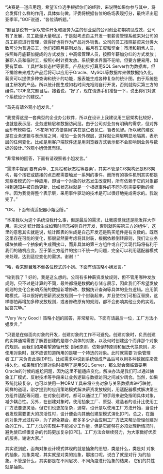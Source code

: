 “决赛是一道应用题，希望五位选手根据你们的经验，来说明如果你参与其中，将会发挥什么样的作用，具体如何做。评委将根据各位的临场表现打分，最终评出冠亚季军。”GOF说道，“各位请听题。”

“题目是说有一家以软件开发和服务为主的创业型的公司创业初期初见成效，公司有了发展，员工数量大量增加，于是就考虑自主开发一套薪资管理系统来对公司的员工薪资进行管理，做得好也将作为产品对外销售。公司的员工按照薪资来分类大致可分为普通员工，他们按照月薪制发放，每月有工资和奖金；市场和销售人员，按照每月底薪加提成的方式发放；中高级管理人员，按照年薪加分红的方式发放；兼职人员和临时工，按照小时计费发放。系统要求界面不花哨，但要方便易用，如要有菜单、工具栏和状态栏等要素。产品初步打算用SQL Server作为数据库，但不排除未来成为产品后将可以应用于Oracle、MySQL等数据库来做数据持久化。薪资可以提供多种查询和统计的功能，报表能生成各种复杂的统计图。由于系统是自主研发的产品，所以统计图生成如若时间充裕则自行开发，否则就购买第三方的组件。”GOF念完题目后，接着说，“好了，现在请选手们准备一下，说出你们对这个系统设计的建议。”

“首先有请外观小姐发言。”

“我觉得这是一套典型的企业办公软件，所以在设计上我建议用三层架构比较好，也就是表示层、业务逻辑层和数据访问层。由于公司对业务有明确的需求，但对界面却有模糊性，‘不花哨’和‘方便易用’实在是仁者见仁，智者见智。所以我的建议是在业务逻辑与表示层之间，增加一业务外观层，这样就让两层明显地隔离，表示层的任何变化，比如是用客户端软件还是用浏览器方式表示都不会影响到业务与数据的设计。”外观小姐侃侃而谈。

“非常棒的回答，下面有请观察者小姐发言。”

“需求中提到‘要有菜单、工具栏和状态栏等要素’，其实不管是C/S架构还是B/S架构，每个按钮或链接的点击都需要触发一系列的事件。而所有的事件机制其实都是观察者模式的一种应用，即当一个对象的状态发生改变时，所有依赖于它的对象都得到通知并被自动更新，比如状态栏就是一个根据事件的不同时刻需要更新的控件。因为我觉得整个表示层，采用事件驱动的技术是可以很好地完成需求的。我说完了。”

“OK，下面有请适配器小姐回答。”

“本来我以为这个系统没我什么事，但是最后的需求，让我感觉我还是能发挥大作用。需求说‘统计图生成如若时间充裕则自行开发，否则就购买第三方的组件’，这里的意思其实就是说，统计图表的生成是自己开发还是购买组件是有变数的。既然这里存在可能的变化，那很显然要考虑将其封装，根据依赖倒转原则，我们让业务模块依赖一个抽象的生成图接口，而非具体的第三方组件或自行实现代码将有利于我们的随机应变。至于第三方组件的接口不统一的问题，完全可以利用适配器模式来处理，达到适应变化的需求。谢谢！”

“哈，看来题目难不倒各位模式的小姐。下面有请策略小姐发言。”

“轮到我了？好的，我是这么想的。公司有多种薪资发放规则，但不管用哪种发放规则，只不过是计算的不同，最终都将是数据的存储与展示，因此我们不希望发放规则的变化会影响系统的数据新增修改、数据统计查询等具体的业务逻辑。应用策略模式，可以很好的把薪资发放规则一个个封装起来，并且使它们可相互替换，这样哪怕再增加多种发放规则，或者修改原有的规则，都不会影响其他业务的实现。回答完毕。”

“Very Very Good！策略小姐的回答，非常精彩。下面有请最后一位，工厂方法小姐发言。”

“只要是在做面向对象的开发，创建对象的工作不可避免。创建对象时，负责创建的实体通常需要了解要创建的是哪个具体的对象，以及何时创建这个而非那个对象的规则。而我们如果希望遵循开放-封闭原则、依赖倒转原则和里氏代换原则，那使用对象时，就不应该知道所用的是哪一个特选的对象。此时就需要‘对象管理者’工厂来负责此事[DPE]。比如需求中说到系统做成产品后可以用多种数据库来做持久化。如果我们创建对象时指明了是用SQL Server，那么就会面临着要用Oracle的时候的尴尬问题，因为这里不能适应变化。解决办法是我们可以通过抽象工厂模式、反射技术等手段来让业务逻辑与数据访问之间减少耦合。当然，如果系统比较复杂，也可以使用一种ORM工具来将业务对象与关系数据库进行映射。同样的道理，刚才提到的应用策略模式解决薪资发放规则，用适配器模式解决第三方组件适配等问题，在对象创建时，都可以通过工厂的手段来避免指明具体对象，减少耦合性。另外，在创建对象时，使用抽象工厂、原型、建造者的设计比使用工厂方法要更灵活，但它们也更加复杂，通常，设计是以使用工厂方法开始，当设计者发现需要更大的灵活性时，设计便会向其他创建型模式演化[DP]。总之，在面向对象开发过程中，为了避免耦合，都多多少少会应用工厂方法来帮助管理创建对象的工作。工厂方法的实现并不能减少工作量，但是它能够在必须处理新情况时，避免使已经很复杂的代码更加复杂[DPE]。工厂方法会继续努力，为大家做好优质的服务，谢谢大家。”

其实说到底，面向对象设计模式体现的就是抽象的思想，类是什么，类是对
对象的抽象，抽象类呢，其实就是对类的抽象，那接口呢，说白了就是对行
为的抽象。不管是什么，其实都是在不同层次、不同角度进行抽象的结果，
它们的共性就是抽象。